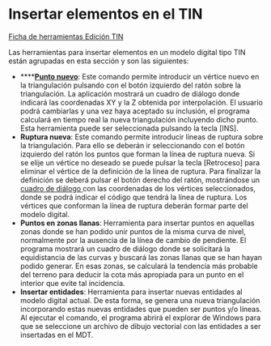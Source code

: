 # Insertar elementos en el TIN

[Ficha de herramientas Edición TIN](./)

Las herramientas para insertar elementos en un modelo digital tipo TIN están agrupadas en esta sección y son las siguientes:

* \*\*\*\*[**Punto nuevo**](../../herramientas-de-edicion-de-la-triangulacion/untitled-142.md): Este comando permite introducir un vértice nuevo en la triangulación pulsando con el botón izquierdo del ratón sobre la triangulación. La aplicación mostrará un cuadro de diálogo donde indicará las coordenadas XY y la Z obtenida por interpolación. El usuario podrá cambiarlas y una vez haya aceptado su inclusión, el programa calculará en tiempo real la nueva triangulación incluyendo dicho punto. Esta herramienta puede ser seleccionada pulsando la tecla \[INS\].
* **Ruptura nueva**: Este comando permite introducir líneas de ruptura sobre la triangulación. Para ello se deberán ir seleccionando con el botón izquierdo del ratón los puntos que forman la línea de ruptura nueva. Si se elije un vértice no deseado se puede pulsar la tecla \[Retroceso\] para eliminar el vértice de la definición de la línea de ruptura. Para finalizar la definición se deberá pulsar el botón derecho del ratón, mostrándose un [cuadro de diálogo ](../../otras-herramientas/editar-elementos/untitled-132.md)con las coordenadas de los vértices seleccionados, donde se podrá indicar el código que tendrá la línea de ruptura. Los vértices que conforman la línea de ruptura deberán formar parte del modelo digital.
* **Puntos en zonas llanas**: Herramienta para insertar puntos en aquellas zonas donde se han podido unir puntos de la misma curva de nivel, normalmente por la ausencia de la línea de cambio de pendiente. El programa mostrará un cuadro de diálogo donde se solicitará la equidistancia de las curvas y buscará las zonas llanas que se han hayan podido generar. En esas zonas, se calculará la tendencia más probable del terreno para deducir la cota más apropiada para un punto en el interior que evite tal incidencia.
* **Insertar entidades**: Herramienta para insertar nuevas entidades al modelo digital actual. De esta forma, se genera una nueva triangulación incorporando estas nuevas entidades que pueden ser puntos y/o líneas. Al ejecutar el comando, el programa abrirá el explorar de Windows para que se seleccione un archivo de dibujo vectorial con las entidades a ser insertadas en el MDT.

